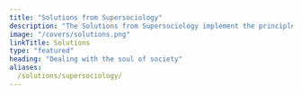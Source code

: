 ```yaml
---
title: "Solutions from Supersociology"
description: "The Solutions from Supersociology implement the principles of Social Superphysics that are meant for politics and society in general"
image: "/covers/solutions.png"
linkTitle: Solutions
type: "featured"
heading: "Dealing with the soul of society"
aliases:
  /solutions/supersociology/
---
```

